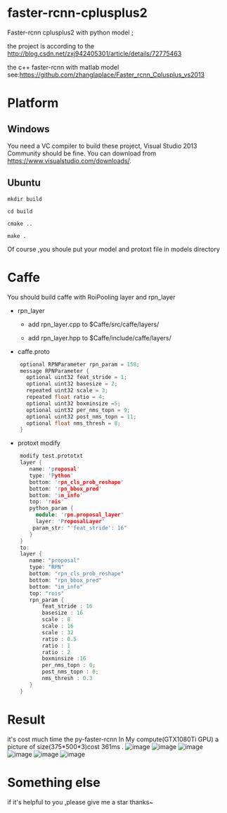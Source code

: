 # faster-rcnn-cplusplus2

  Faster-rcnn cplusplus2 with python model ;
  
  the project is according to the http://blog.csdn.net/zxj942405301/article/details/72775463

  the c++ faster-rcnn with matlab model see:https://github.com/zhanglaplace/Faster_rcnn_Cplusplus_vs2013
# Platform

## Windows

  You need a VC compiler to build these project, Visual Studio 2013 Community should be fine. You can download from https://www.visualstudio.com/downloads/.

## Ubuntu
    mkdir build 
	
	cd build
	
	cmake ..
	
	make .
	
Of course ,you shoule put your model and protoxt file in models directory

# Caffe 
  You should build caffe with RoiPooling layer and rpn_layer
	
- rpn_layer
	- add rpn_layer.cpp to $Caffe/src/caffe/layers/

	- add rpn_layer.hpp to $Caffe/include/caffe/layers/

- caffe.proto
```cpp
	optional RPNParameter rpn_param = 158;
	message RPNParameter {  
	  optional uint32 feat_stride = 1;  
	  optional uint32 basesize = 2;  
	  repeated uint32 scale = 3;  
	  repeated float ratio = 4;  
	  optional uint32 boxminsize =5;  
	  optional uint32 per_nms_topn = 9;  
	  optional uint32 post_nms_topn = 11;  
	  optional float nms_thresh = 8;  
	}  
```
 
- protoxt modify
```cpp
	modify test.prototxt 
	layer {  
	   name: 'proposal'  
	   type: 'Python'  
	   bottom: 'rpn_cls_prob_reshape'  
	   bottom: 'rpn_bbox_pred'  
	   bottom: 'im_info'  
	   top: 'rois'  
	   python_param {  
		 module: 'rpn.proposal_layer'  
		 layer: 'ProposalLayer'  
		param_str: "'feat_stride': 16"  
	   }  
	}  
	to:
	layer {  
	   name: "proposal"  
	   type: "RPN"  
	   bottom: "rpn_cls_prob_reshape"  
	   bottom: "rpn_bbox_pred"  
	   bottom: "im_info"  
	   top: "rois"  
	   rpn_param {  
		   feat_stride : 16  
		   basesize : 16  
		   scale : 8  
		   scale : 16  
		   scale : 32  
		   ratio : 0.5  
		   ratio : 1  
		   ratio : 2  
		   boxminsize :16  
		   per_nms_topn : 0;  
		   post_nms_topn : 0;  
		   nms_thresh : 0.3  
	   }  
	}  
```

# Result
  it's  cost much time the py-faster-rcnn
In My compute(GTX1080Ti GPU) a picture of size(375\*500\*3)cost 361ms .
![image](https://github.com/zhanglaplace/faster-rcnn-cplusplus2/blob/master/imgs/speed.png)
![image](https://github.com/zhanglaplace/faster-rcnn-cplusplus2/blob/master/imgs/result_004545.jpg)
![image](https://github.com/zhanglaplace/faster-rcnn-cplusplus2/blob/master/imgs/result_001150.jpg)
![image](https://github.com/zhanglaplace/faster-rcnn-cplusplus2/blob/master/imgs/result_000456.jpg)
![image](https://github.com/zhanglaplace/faster-rcnn-cplusplus2/blob/master/imgs/result_000542.jpg)
![image](https://github.com/zhanglaplace/faster-rcnn-cplusplus2/blob/master/imgs/result_001763.jpg)

# Something else
 
  if it's helpful to you ,please give me a star thanks~


  

